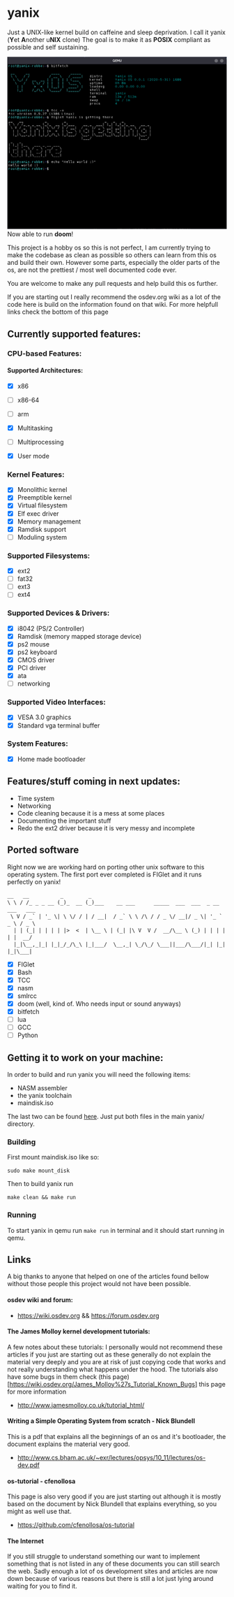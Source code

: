 # yanix
Just a UNIX-like kernel build on caffeine and 
sleep deprivation. I call it yanix (**Y**et **A**nother u**NIX** clone) The goal is to make it as **POSIX**
compliant as possible and self sustaining.

![yanix-screenshot](yanix-screenshot.png)
Now able to run **doom**!

This project is a hobby os so this is not perfect,
I am currently trying to make the codebase as clean as possible
so others can learn from this os and build their own.
However some parts, especially the older parts of the os,
are not the prettiest / most well documented code ever.

You are welcome to make any pull requests and help build this os
further.

If you are starting out I really recommend the osdev.org wiki 
as a lot of the code here is build on the information found
on that wiki. For more helpfull links check the bottom of this page


## Currently supported features:
### CPU-based Features:
#### Supported Architectures:
- [x] x86
- [ ] x86-64
- [ ] arm

- [x] Multitasking
- [ ] Multiprocessing
- [x] User mode

### Kernel Features:
- [x] Monolithic kernel
- [x] Preemptible kernel
- [x] Virtual filesystem
- [x] Elf exec driver
- [x] Memory management
- [x] Ramdisk support
- [ ] Moduling system

### Supported Filesystems:
- [x] ext2
- [ ] fat32
- [ ] ext3
- [ ] ext4

### Supported Devices & Drivers:
- [x] i8042         (PS/2 Controller)
- [x] Ramdisk       (memory mapped storage device)
- [x] ps2 mouse 
- [x] ps2 keyboard
- [x] CMOS driver
- [x] PCI driver
- [x] ata
- [ ] networking

### Supported Video Interfaces:
- [x] VESA 3.0 graphics
- [x] Standard vga terminal buffer

### System Features:
- [x] Home made bootloader
 
## Features/stuff coming in next updates:
- Time system
- Networking
- Code cleaning because it is a mess at some places
- Documenting the important stuff 
- Redo the ext2 driver because it is very messy and incomplete

## Ported software
Right now we are working hard on porting other unix software to this operating system.
The first port ever completed is FIGlet and it runs perfectly on yanix!

	__   __          _        _                                                   
	\ \ / /_ _ _ __ (_)_  __ (_)___    __ ___      _____  ___  ___  _ __ ___   ___ 
	 \ V / _` | '_ \| \ \/ / | / __|  / _` \ \ /\ / / _ \/ __|/ _ \| '_ ` _ \ / _ \
	  | | (_| | | | | |>  <  | \__ \ | (_| |\ V  V /  __/\__ \ (_) | | | | | |  __/
	  |_|\__,_|_| |_|_/_/\_\ |_|___/  \__,_| \_/\_/ \___||___/\___/|_| |_| |_|\___|

- [x] FIGlet
- [x] Bash
- [x] TCC
- [x] nasm
- [x] smlrcc
- [x] doom (well, kind of. Who needs input or sound anyways)
- [x] bitfetch
- [ ] lua
- [ ] GCC
- [ ] Python

## Getting it to work on your machine:

In order to build and run yanix you will need the following items:
- NASM assembler
- the yanix toolchain
- maindisk.iso

The last two can be found [here](https://drive.google.com/drive/folders/1ChTpxsZRl50aM4hI0YoOpPqn3rwtLK2A?usp=sharing).
Just put both files in the main yanix/ directory.

### Building
First mount maindisk.iso like so:

	sudo make mount_disk

Then to build yanix run 

	make clean && make run

### Running
To start yanix in qemu run `make run` in terminal and it should start running in qemu.

## Links

A big thanks to anyone that helped on one of the articles found bellow
without those people this project would not have been possible.

#### osdev wiki and forum:
- https://wiki.osdev.org  && https://forum.osdev.org

#### The James Molloy kernel development tutorials:

A few notes about these tutorials:
I personally would not recommend these articles if you just are starting out 
as these generally do not explain the material very deeply and you are at risk
of just copying code that works and not really understanding what happens under 
the hood. The tutorials also have some bugs in them check (this page)[https://wiki.osdev.org/James_Molloy%27s_Tutorial_Known_Bugs]
this page for more information

- http://www.jamesmolloy.co.uk/tutorial_html/

#### Writing a Simple Operating System from scratch - Nick Blundell

This is a pdf that explains all the beginnings of an os and it's
bootloader, the document explains the material very good.

- http://www.cs.bham.ac.uk/~exr/lectures/opsys/10_11/lectures/os-dev.pdf

#### os-tutorial - cfenollosa

This page is also very good if you are just starting out although it is mostly
based on the document by Nick Blundell that explains everything, so you might as
well use that. 

- https://github.com/cfenollosa/os-tutorial

#### The Internet

If you still struggle to understand something our want to implement something that
is not listed in any of these documents you can still search the web. Sadly enough
a lot of os development sites and articles are now down because of various reasons
but there is still a lot just lying around waiting for you to find it.
